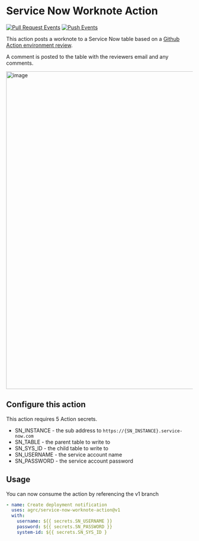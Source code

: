 # Service Now Worknote Action

[![Pull Request Events](https://github.com/agrc/service-now-worknote-action/actions/workflows/pull-request.yml/badge.svg)](https://github.com/agrc/service-now-worknote-action/actions/workflows/pull-request.yml)
[![Push Events](https://github.com/agrc/service-now-worknote-action/actions/workflows/push.yml/badge.svg)](https://github.com/agrc/service-now-worknote-action/actions/workflows/push.yml)

This action posts a worknote to a Service Now table based on a [Github Action environment review](https://docs.github.com/en/actions/managing-workflow-runs/reviewing-deployments).

A comment is posted to the table with the reviewers email and any comments.

<img width="856" alt="image" src="https://user-images.githubusercontent.com/325813/191078116-557707db-594a-4514-970f-be28e59eb634.png">

## Configure this action

This action requires 5 Action secrets.

- SN_INSTANCE - the sub address to `https://{SN_INSTANCE}.service-now.com`
- SN_TABLE - the parent table to write to
- SN_SYS_ID - the child table to write to
- SN_USERNAME - the service account name
- SN_PASSWORD - the service account password

## Usage

You can now consume the action by referencing the v1 branch

```yaml
- name: Create deployment notification
  uses: agrc/service-now-worknote-action@v1
  with:
    username: ${{ secrets.SN_USERNAME }}
    password: ${{ secrets.SN_PASSWORD }}
    system-id: ${{ secrets.SN_SYS_ID }
```
